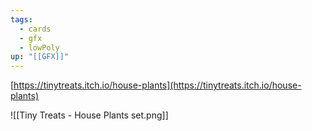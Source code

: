 ```yaml
---
tags:
  - cards
  - gfx
  - lowPoly
up: "[[GFX]]"
---
```

[https://tinytreats.itch.io/house-plants](https://tinytreats.itch.io/house-plants)

![[Tiny Treats - House Plants set.png]]